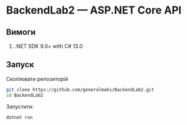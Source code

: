 # BackendLab2 — ASP.NET Core API
## Вимоги
1. .NET SDK 9.0+ with C# 13.0
## Запуск
Скопіювати репозиторій
```bash
git clone https://github.com/generalmaks/BackendLab2.git
cd BackendLab2
```
Запустити:
```bash
dotnet run
```
